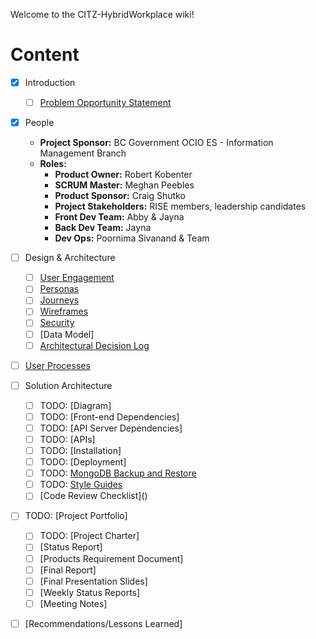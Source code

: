 Welcome to the CITZ-HybridWorkplace wiki!
# Content

- [X] Introduction
    - [ ] [Problem Opportunity Statement](https://github.com/bcgov/CITZ-HybridWorkplace/wiki/Problem-Opportunity-Statement)
- [X] People
	- **Project Sponsor:** BC Government OCIO ES - Information Management Branch
	- **Roles:**
        + **Product Owner:** Robert Kobenter
        + **SCRUM Master:** Meghan Peebles
        + **Product Sponsor:** Craig Shutko
        + **Project Stakeholders:** RISE members, leadership candidates
        + **Front Dev Team:** Abby & Jayna
        + **Back Dev Team:** Jayna
        + **Dev Ops:** Poornima Sivanand & Team
       
- [ ] Design & Architecture
    - [ ] [User Engagement](https://github.com/bcgov/citz-HybridWorkplace/wiki/User-Research#user-engagement)
    - [ ] [Personas](https://github.com/bcgov/CITZ-HybridWorkplace/wiki/Personas)
    - [ ] [Journeys](https://github.com/bcgov/citz-HybridWorkplace/wiki/User-Journeys#collaborator)
    - [ ] [Wireframes](https://github.com/bcgov/citz-HybridWorkplace/wiki/Wireframes)
    - [ ] [Security](https://github.com/bcgov/CITZ-HybridWorkplace/wiki/Security)
    - [ ] [Data Model]
    - [ ] [Architectural Decision Log](https://github.com/bcgov/citz-HybridWorkplace/wiki/Architectural-Decision-Log)
- [ ] [User Processes](https://github.com/bcgov/citz-HybridWorkplace/wiki/User-Processes)
- [ ] Solution Architecture
    - [ ] TODO: [Diagram]
    - [ ] TODO: [Front-end Dependencies]
    - [ ] TODO: [API Server Dependencies]
    - [ ] TODO: [APIs]
    - [ ] TODO: [Installation]
    - [ ] TODO: [Deployment]
    - [ ] TODO: [MongoDB Backup and Restore](https://github.com/bcgov/citz-HybridWorkplace/wiki/RDSI-Database-on-MongoDB)
    - [ ] TODO: [Style Guides](https://github.com/bcgov/citz-dst-capstone-2021/blob/main/app/docs/style-guides.md)
    - [ ] [Code Review Checklist](<script src="https://gist.github.com/bigsergey/aef64f68c22b3107ccbc439025ebba12.js"></script>)
- [ ] TODO: [Project Portfolio]
    - [ ] TODO: [Project Charter]
    - [ ] [Status Report]
    - [ ] [Products Requirement Document]
    - [ ] [Final Report]
    - [ ] [Final Presentation Slides]
    - [ ]  [Weekly Status Reports]
    - [ ] [Meeting Notes]
- [ ] [Recommendations/Lessons Learned]



